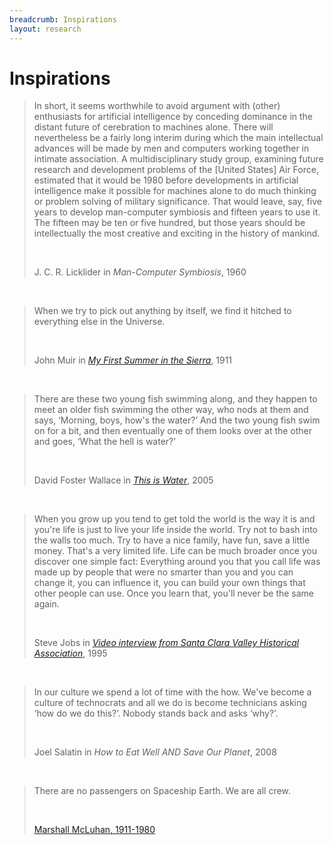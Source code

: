```yaml
---
breadcrumb: Inspirations
layout: research
---
```

# Inspirations
		
<div class="card" id="dhhblock">
   <div class="card-body">
	<blockquote class="blockquote">
	<p>
		<i class="fas fa-quote-left fa-2x fa-pull-left fa-border"></i>
		In short, it seems worthwhile to avoid argument with (other) enthusiasts 
		for artificial intelligence by conceding dominance in the distant future 
		of cerebration to machines alone.  
		There will nevertheless be a fairly long interim during which the main 
		intellectual advances will be made by men and computers working together 
		in intimate association. 
		A multidisciplinary study group, examining future research and development 
		problems of the [United States] Air Force, estimated that it would be 1980 
		before developments in artificial intelligence make it possible for machines 
		alone to do much thinking or problem solving of military significance. 
		That would leave, say, five years to develop man-computer symbiosis
		and fifteen years to use it. 
		The fifteen may be ten or five hundred, but those years should
		be intellectually the most creative and exciting in the history of mankind.
	</p>
	<p>&nbsp;</p>
  	<footer class="blockquote-footer">J. C. R. Licklider in
		<cite title="Man-Computer Symbiosis">Man-Computer Symbiosis</cite>, 1960
	</footer>
	</blockquote>
    </div>
</div>

<p>&nbsp;</p>

<div class="card" id="dhhblock">
   <div class="card-body">
	<blockquote class="blockquote">
	<p>
		<i class="fas fa-quote-left fa-2x fa-pull-left fa-border"></i>
		When we try to pick out anything by itself, 
		we find it hitched to everything else in the Universe.
	</p>
	<p>&nbsp;</p>
  	<footer class="blockquote-footer">John Muir in <cite title="My First Summer in the Sierra"><a href="http://vault.sierraclub.org/john_muir_exhibit/writings/misquotes.aspx">My First Summer in the Sierra</a></cite>, 1911
	</footer>
	</blockquote>
    </div>
</div>

<p>&nbsp;</p>

<div class="card">
   <div class="card-body">
	<blockquote class="blockquote">
	<p>
		<i class="fas fa-quote-left fa-2x fa-pull-left fa-border"></i>
		There are these two young fish swimming along, 
		and they happen to meet an older fish swimming the other way, 
		who nods at them and says, &lsquo;Morning, boys, how's the water?&rsquo;
		And the two young fish swim on for a bit, 
		and then eventually one of them looks over at the other and goes, 
		&lsquo;What the hell is water?&rsquo;
	</p>
	<p>&nbsp;</p>
  	<footer class="blockquote-footer">David Foster Wallace in
	<cite title="This is Water"><a href="https://en.wikipedia.org/wiki/This_Is_Water">This is Water</a></cite>, 2005
	</footer>
	</blockquote>
    </div>
</div>

<p>&nbsp;</p>

<div class="card">
   <div class="card-body">
	<blockquote class="blockquote">
	<p>
		<i class="fas fa-quote-left fa-2x fa-pull-left fa-border"></i>
		When you grow up you tend to get told the world is the way it is 
		and you're life is just to live your life inside the world. 
		Try not to bash into the walls too much. 
		Try to have a nice family, have fun, save a little money.
		That's a very limited life. 
		Life can be much broader once you discover one simple fact: 
		Everything around you that you call life was made up by people 
		that were no smarter than you and you can change it, 
		you can influence it, you can build your own things that other 
		people can use.
		Once you learn that, you'll never be the same again.
	</p>
	<p>&nbsp;</p>
  	<footer class="blockquote-footer">Steve Jobs in <cite title="Video interview from Santa Clara Valley Historical Association"><a href="https://www.youtube.com/watch?v=kYfNvmF0Bqw">Video interview from Santa Clara Valley Historical Association</a></cite>, 1995
	</footer>
	</blockquote>
    </div>
</div>
		
<p>&nbsp;</p>

<div class="card">
   <div class="card-body">
	<blockquote class="blockquote">
	<p>
		<i class="fas fa-quote-left fa-2x fa-pull-left fa-border"></i>
		In our culture we spend a lot of time with the how. 
		We've become a culture of technocrats and all we do is become technicians 
		asking &lsquo;how do we do this?&rsquo;. 
		Nobody stands back and asks &lsquo;why?&rsquo;.
	</p>
	<p>&nbsp;</p>
  	<footer class="blockquote-footer">Joel Salatin in <cite title="How to Eat Well AND Save Our Planet">How to Eat Well AND Save Our Planet</cite>, 2008
	</footer>
	</blockquote>
    </div>
</div>
		
<p>&nbsp;</p>

<div class="card">
   <div class="card-body">
	<blockquote class="blockquote">
	<p>
		<i class="fas fa-quote-left fa-2x fa-pull-left fa-border"></i>
		There are no passengers on Spaceship Earth. We are all crew.
	</p>
	<p>&nbsp;</p>
  	<footer class="blockquote-footer"><a href="https://en.wikiquote.org/wiki/Marshall_McLuhan">Marshall McLuhan, 1911-1980</a>
	</footer>
	</blockquote>
    </div>
</div>
